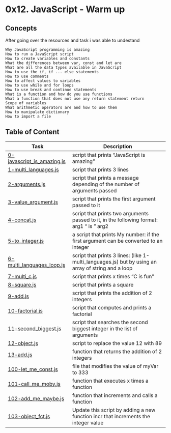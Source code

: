 # 0x12. JavaScript - Warm up

## Concepts

After going over the resources and task i was able to undestand


    Why JavaScript programming is amazing
    How to run a JavaScript script
    How to create variables and constants
    What the differences between var, const and let are
    What are all the data types available in JavaScript
    How to use the if, if ... else statements
    How to use comments
    How to affect values to variables
    How to use while and for loops
    How to use break and continue statements
    What is a function and how do you use functions
    What a function that does not use any return statement return
    Scope of variables
    What arithmetic operators are and how to use them
    How to manipulate dictionary
    How to import a file

## Table of Content
| Task     | Description |
| -------- | -------------- |
| [0-javascript_is_amazing.js]() | script that prints “JavaScript is amazing” |
| [1-multi_languages.js]()  | script that prints 3 lines |
| [2-arguments.js]()  | script that prints a message depending of the number of arguments passed |
| [3-value_argument.js]() | script that prints the first argument passed to it |
| [4-concat.js]() | script that prints two arguments passed to it, in the following format: arg1 “ is ” arg2 |
| [5-to_integer.js ]() | a script that prints My number: <first argument converted in integer> if the first argument can be converted to an integer |
| [6-multi_languages_loop.js]() | script that prints 3 lines: (like 1-multi_languages.js) but by using an array of string and a loop |
| [7-multi_c.js]() | script that prints x times “C is fun” |
| [8-square.js]() | script that prints a square |
| [9-add.js]() | script that prints the addition of 2 integers |
| [10-factorial.js]() | script that computes and prints a factorial |
| [11-second_biggest.js]() | script that searches the second biggest integer in the list of arguments |
| [12-object.js]() | script to replace the value 12 with 89 |
| [13-add.js]() | function that returns the addition of 2 integers |
| [100-let_me_const.js]() | file that modifies the value of myVar to 333 |
| [101-call_me_moby.js]() | function that executes x times a function |
| [102-add_me_maybe.js]() | function that increments and calls a function |
| [103-object_fct.js]() | Update this script by adding a new function incr that increments the integer value |
